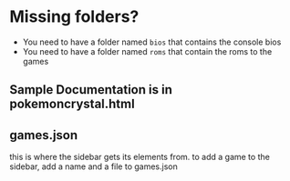 # Missing folders?
- You need to have a folder named ```bios``` that contains the console bios
- You need to have a folder named ```roms``` that contain the roms to the games
## Sample Documentation is in pokemoncrystal.html
## games.json
this is where the sidebar gets its elements from.
to add a game to the sidebar, add a name and a file to games.json
